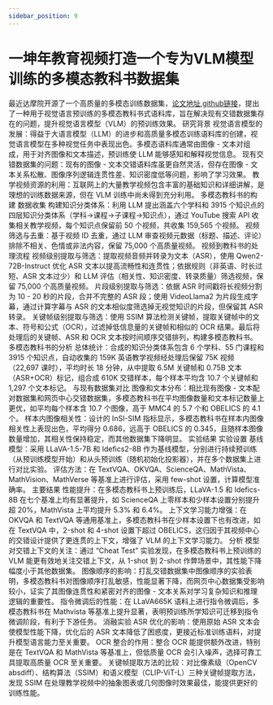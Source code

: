 ```yaml
---
sidebar_position: 9
---
```


# 一坤年教育视频打造一个专为VLM模型训练的多模态教科书数据集
最近达摩院开源了一个高质量的多模态训练数据集，[论文地址](),[github链接](https://github.com/DAMO-NLP-SG/multimodal_textbook)，提出了一种用于视觉语言预训练的多模态教科书式语料库，旨在解决现有交错数据集存在的问题，提升视觉语言模型（VLM）的预训练效果。
研究背景
视觉语言模型的发展：得益于大语言模型（LLM）的进步和高质量多模态训练语料库的创建，视觉语言模型在多种视觉任务中表现出色。多模态语料库通常由图像 - 文本对组成，用于对齐图像和文本描述，预训练使 LLM 能够感知和解释视觉信息。
现有交错数据集的问题：现有的图像 - 文本交错语料库虽更自然灵活，但存在图像 - 文本关系松散、图像序列逻辑连贯性差、知识密度低等问题，影响了学习效果。
教学视频资源的利用：互联网上的大量教学视频包含丰富的基础知识和详细讲解，是理想的训练数据来源，但在 VLM 训练中尚未得到充分利用。
多模态教科书的构建
数据收集
构建知识分类体系：利用 LLM 提出涵盖六个学科和 3915 个知识点的四层知识分类体系（学科→课程→子课程→知识点），通过 YouTube 搜索 API 收集相关教学视频，每个知识点保留前 50 个视频，共收集 159,565 个视频。
视频筛选与去重：基于视频 ID 去重，通过 LLM 审查视频元数据（标题、描述、评论）排除不相关、色情或非法内容，保留 75,000 个高质量视频。
视频到教科书的处理流程
视频级别提取与筛选：提取视频音频并转录为文本（ASR），使用 Qwen2-72B-Instruct 优化 ASR 文本以提高流畅性和连贯性；依据规则（非英语、时长过短、ASR 文本过少）和 LLM 评估（相关性、知识密度、转录质量）筛选视频，保留 75,000 个高质量视频。
片段级别提取与筛选：依据 ASR 时间戳将长视频分割为 10 - 20 秒的片段，合并不完整的 ASR 段；使用 VideoLlama2 为片段生成字幕，通过计算字幕与 ASR 的文本相似度筛选掉无视觉知识的片段，但保留其 ASR 转录。
关键帧级别提取与筛选：使用 SSIM 算法检测关键帧，提取关键帧中的文本、符号和公式（OCR），过滤掉低信息量的关键帧和相似的 OCR 结果。最后将处理后的关键帧、ASR 和 OCR 文本按时间顺序交错排列，构建多模态教科书。
多模态教科书的分析
总体统计：合成的知识分类体系包含 6 个学科、55 门课程和 3915 个知识点，自动收集的 159K 英语教学视频经处理后保留 75K 视频（22,697 课时），平均时长 18 分钟，从中提取 6.5M 关键帧和 0.75B 文本（ASR+OCR）标记，组合成 610K 交错样本，每个样本平均含 10.7 个关键帧和 1,297 个文本标记。
与现有数据集对比
图像和文本分布：相比现有图像 - 文本配对数据集和网页中心交错数据集，多模态教科书在平均图像数量和文本标记数量上更优，如平均每个样本含 10.7 个图像，高于 MMC4 的 5.7 个和 OBELICS 的 4.1 个。
样本内图像相关性：设计的 InSI-SIM 指标显示，多模态教科书在样本内图像相关性上表现出色，平均得分 0.686，远高于 OBELICS 的 0.345，且随样本图像数量增加，其相关性保持稳定，而其他数据集下降明显。
实验结果
实验设置
基线模型：采用 LLaVA-1.5-7B 和 Idefics2-8B 作为基线模型，分别进行持续预训练（从预训练模型开始）和从头预训练（随机初始化投影器），并在多个数据集上进行对比实验。
评估方法：在 TextVQA、OKVQA、ScienceQA、MathVista、MathVision、MathVerse 等基准上进行评估，采用 few-shot 设置，计算模型准确率。
主要结果
性能提升：在多模态教科书上预训练后，LLaVA-1.5 和 Idefics-8B 在七个基准上均有显著提升，如 ScienceQA 上零样本和少样本设置分别提升超 20%，MathVista 上平均提升 5.3% 和 6.4%。
上下文学习能力增强：在 OKVQA 和 TextVQA 等通用基准上，多模态教科书在少样本设置下也有改进，如在 TextVQA 中，2-shot 和 4-shot 设置下超过 OBELICS，这归因于其视频中心的交错设计提供了更连贯的上下文，增强了 VLM 的上下文学习能力。
分析
模型对交错上下文的关注：通过 “Cheat Test” 实验发现，在多模态教科书上预训练的 VLM 能更有效地关注交错上下文，从 1-shot 到 2-shot 作弊场景中，其性能下降幅度小于其他数据集。
图像顺序的影响：打乱交错数据集中图像顺序的实验表明，多模态教科书对图像顺序打乱敏感，性能显著下降，而网页中心数据集受影响较小，证实了其图像连贯性和紧密对齐的图像 - 文本关系对学习复杂知识和推理逻辑的重要性。
指令微调后的性能：在 LLaVA665K 语料上进行指令微调后，多模态教科书在 Mathvista 等基准上提升显著，表明预训练所学知识可迁移到指令微调阶段，有利于下游任务。
消融实验
ASR 优化的影响：使用原始 ASR 文本会使模型性能下降，优化后的 ASR 文本降低了困惑度，更接近标准训练语料，对提升模型语言能力至关重要。
OCR 整合的作用：整合 OCR 能提供额外改进，特别是在 TextVQA 和 MathVista 等基准上，但低质量 OCR 会引入噪声，选择可靠工具提取高质量 OCR 至关重要。
关键帧提取方法的比较：对比像素级（OpenCV absdiff）、结构算法（SSIM）和语义模型（CLIP-ViT-L）三种关键帧提取方法，发现 SSIM 在处理教学视频中的抽象图表或几何图像时效果最佳，能提供更好的训练性能。